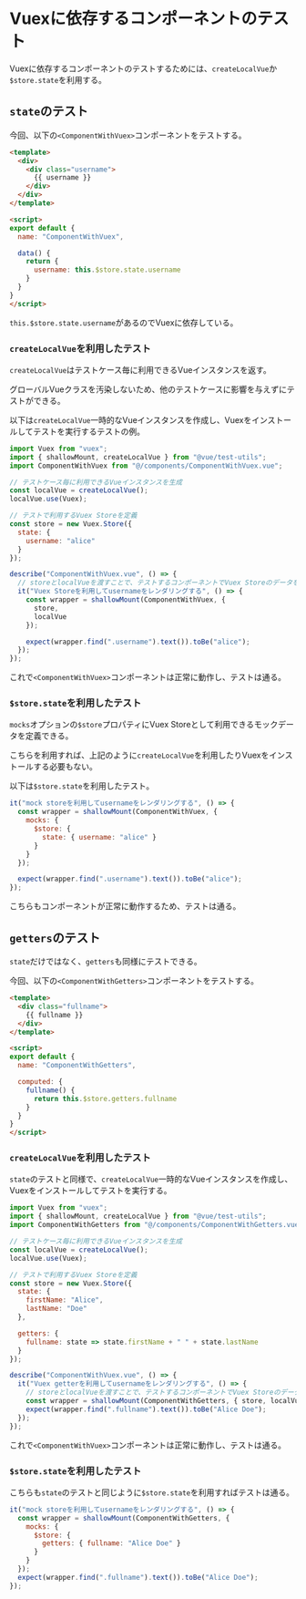 # Vuexに依存するコンポーネントのテスト

Vuexに依存するコンポーネントのテストするためには、`createLocalVue`か`$store.state`を利用する。

## `state`のテスト

今回、以下の`<ComponentWithVuex>`コンポーネントをテストする。

```html
<template>
  <div>
    <div class="username">
      {{ username }}
    </div>
  </div>
</template>

<script>
export default {
  name: "ComponentWithVuex",

  data() {
    return {
      username: this.$store.state.username
    }
  }
}
</script>
```

`this.$store.state.username`があるのでVuexに依存している。

### `createLocalVue`を利用したテスト

`createLocalVue`はテストケース毎に利用できるVueインスタンスを返す。

グローバルVueクラスを汚染しないため、他のテストケースに影響を与えずにテストができる。

以下は`createLocalVue`一時的なVueインスタンスを作成し、Vuexをインストールしてテストを実行するテストの例。

```js
import Vuex from "vuex";
import { shallowMount, createLocalVue } from "@vue/test-utils";
import ComponentWithVuex from "@/components/ComponentWithVuex.vue";

// テストケース毎に利用できるVueインスタンスを生成
const localVue = createLocalVue();
localVue.use(Vuex);

// テストで利用するVuex Storeを定義
const store = new Vuex.Store({
  state: {
    username: "alice"
  }
});

describe("ComponentWithVuex.vue", () => {
  // storeとlocalVueを渡すことで、テストするコンポーネントでVuex Storeのデータを利用できる。
  it("Vuex Storeを利用してusernameをレンダリングする", () => {
    const wrapper = shallowMount(ComponentWithVuex, {
      store,
      localVue
    });

    expect(wrapper.find(".username").text()).toBe("alice");
  });
});
```

これで`<ComponentWithVuex>`コンポーネントは正常に動作し、テストは通る。

### `$store.state`を利用したテスト

`mocks`オプションの`$store`プロパティにVuex Storeとして利用できるモックデータを定義できる。

こちらを利用すれば、上記のように`createLocalVue`を利用したりVuexをインストールする必要もない。

以下は`$store.state`を利用したテスト。

```js
it("mock storeを利用してusernameをレンダリングする", () => {
  const wrapper = shallowMount(ComponentWithVuex, {
    mocks: {
      $store: {
        state: { username: "alice" }
      }
    }
  });

  expect(wrapper.find(".username").text()).toBe("alice");
});
```

こちらもコンポーネントが正常に動作するため、テストは通る。

## `getters`のテスト

`state`だけではなく、`getters`も同様にテストできる。

今回、以下の`<ComponentWithGetters>`コンポーネントをテストする。

```html
<template>
  <div class="fullname">
    {{ fullname }}
  </div>
</template>

<script>
export default {
  name: "ComponentWithGetters",

  computed: {
    fullname() {
      return this.$store.getters.fullname
    }
  }
}
</script>
```

### `createLocalVue`を利用したテスト

`state`のテストと同様で、`createLocalVue`一時的なVueインスタンスを作成し、Vuexをインストールしてテストを実行する。

```js
import Vuex from "vuex";
import { shallowMount, createLocalVue } from "@vue/test-utils";
import ComponentWithGetters from "@/components/ComponentWithGetters.vue";

// テストケース毎に利用できるVueインスタンスを生成
const localVue = createLocalVue();
localVue.use(Vuex);

// テストで利用するVuex Storeを定義
const store = new Vuex.Store({
  state: {
    firstName: "Alice",
    lastName: "Doe"
  },

  getters: {
    fullname: state => state.firstName + " " + state.lastName
  }
});

describe("ComponentWithVuex.vue", () => {
  it("Vuex getterを利用してusernameをレンダリングする", () => {
    // storeとlocalVueを渡すことで、テストするコンポーネントでVuex Storeのデータを利用できる。
    const wrapper = shallowMount(ComponentWithGetters, { store, localVue });
    expect(wrapper.find(".fullname").text()).toBe("Alice Doe");
  });
});
```

これで`<ComponentWithVuex>`コンポーネントは正常に動作し、テストは通る。

### `$store.state`を利用したテスト

こちらも`state`のテストと同じように`$store.state`を利用すればテストは通る。

```js
it("mock storeを利用してusernameをレンダリングする", () => {
  const wrapper = shallowMount(ComponentWithGetters, {
    mocks: {
      $store: {
        getters: { fullname: "Alice Doe" }
      }
    }
  });
  expect(wrapper.find(".fullname").text()).toBe("Alice Doe");
});
```
